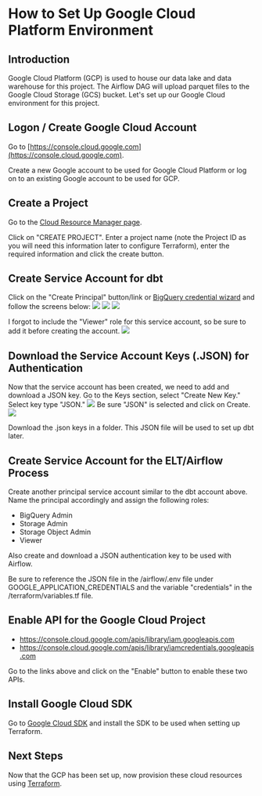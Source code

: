 # How to Set Up Google Cloud Platform Environment

## Introduction

Google Cloud Platform (GCP) is used to house our data lake and data warehouse for this project.
The Airflow DAG will upload parquet files to the Google Cloud Storage (GCS) bucket.  Let's set up our Google Cloud environment for this project.

## Logon / Create Google Cloud Account

Go to [https://console.cloud.google.com](https://console.cloud.google.com).

Create a new Google account to be used for Google Cloud Platform or log on to an existing Google account to be used for GCP.

## Create a Project

Go to the [Cloud Resource Manager page](https://console.cloud.google.com/cloud-resource-manager).

Click on "CREATE PROJECT".  Enter a project name (note the Project ID as you will need this information later to configure Terraform), enter the required information and click the create button.

## Create Service Account for dbt

Click on the "Create Principal" button/link or [BigQuery credential wizard](https://console.cloud.google.com/apis/credentials/wizard) and follow the screens below:
![](../images/BigQuery-Create-Credentials-01.png)
![](../images/BigQuery-Create-Credentials-02.png)
![](../images/BigQuery-Create-Credentials-03.png)

I forgot to include the "Viewer" role for this service account, so be sure to add it before creating the account.
![](../images/BigQuery-Create-Credentials-06.png)

## Download the Service Account Keys (.JSON) for Authentication

Now that the service account has been created, we need to add and download a JSON key.  Go to the Keys section, select "Create New Key."  Select key type "JSON."
![](../images/BigQuery-Create-Credentials-04.png)
Be sure "JSON" is selected and click on Create.
![](../images/BigQuery-Create-Credentials-05.png)

Download the .json keys in a folder.  This JSON file will be used to set up dbt later.

## Create Service Account for the ELT/Airflow Process

Create another principal service account similar to the dbt account above.  Name the principal accordingly and assign the following roles:

* BigQuery Admin
* Storage Admin
* Storage Object Admin
* Viewer

Also create and download a JSON authentication key to be used with Airflow.

Be sure to reference the JSON file in the /airflow/.env file under GOOGLE_APPLICATION_CREDENTIALS and the variable "credentials" in the /terraform/variables.tf file.

## Enable API for the Google Cloud Project

* https://console.cloud.google.com/apis/library/iam.googleapis.com
* https://console.cloud.google.com/apis/library/iamcredentials.googleapis.com

Go to the links above and click on the "Enable" button to enable these two APIs.

## Install Google Cloud SDK

Go to [Google Cloud SDK](https://cloud.google.com/sdk/docs/quickstart) and install the SDK to be used when setting up Terraform.

## Next Steps

Now that the GCP has been set up, now provision these cloud resources using [Terraform](../terraform/README.md).
